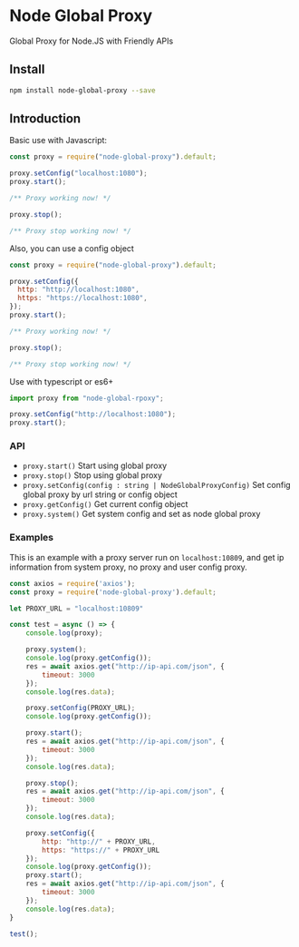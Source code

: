 # Node Global Proxy

Global Proxy for Node.JS with Friendly APIs

## Install

```bash
npm install node-global-proxy --save
```

## Introduction

Basic use with Javascript:

```js
const proxy = require("node-global-proxy").default;

proxy.setConfig("localhost:1080");
proxy.start();

/** Proxy working now! */

proxy.stop();

/** Proxy stop working now! */
```

Also, you can use a config object

```js
const proxy = require("node-global-proxy").default;

proxy.setConfig({
  http: "http://localhost:1080",
  https: "https://localhost:1080",
});
proxy.start();

/** Proxy working now! */

proxy.stop();

/** Proxy stop working now! */
```

Use with typescript or es6+

```ts
import proxy from "node-global-rpoxy";

proxy.setConfig("http://localhost:1080");
proxy.start();
```

### API

- `proxy.start()` Start using global proxy
- `proxy.stop()` Stop using global proxy
- `proxy.setConfig(config : string | NodeGlobalProxyConfig)` Set config global proxy by url string or config object
- `proxy.getConfig()` Get current config object
- `proxy.system()` Get system config and set as node global proxy

### Examples

This is an example with a proxy server run on `localhost:10809`, and get ip information from system proxy, no proxy and user config proxy.

```js
const axios = require('axios');
const proxy = require('node-global-proxy').default;

let PROXY_URL = "localhost:10809"

const test = async () => {
    console.log(proxy);

    proxy.system();
    console.log(proxy.getConfig());
    res = await axios.get("http://ip-api.com/json", {
        timeout: 3000
    });
    console.log(res.data);

    proxy.setConfig(PROXY_URL);
    console.log(proxy.getConfig());

    proxy.start();
    res = await axios.get("http://ip-api.com/json", {
        timeout: 3000
    });
    console.log(res.data);

    proxy.stop();
    res = await axios.get("http://ip-api.com/json", {
        timeout: 3000
    });
    console.log(res.data);

    proxy.setConfig({
        http: "http://" + PROXY_URL,
        https: "https://" + PROXY_URL
    });
    console.log(proxy.getConfig());
    proxy.start();
    res = await axios.get("http://ip-api.com/json", {
        timeout: 3000
    });
    console.log(res.data);
}

test();
```
